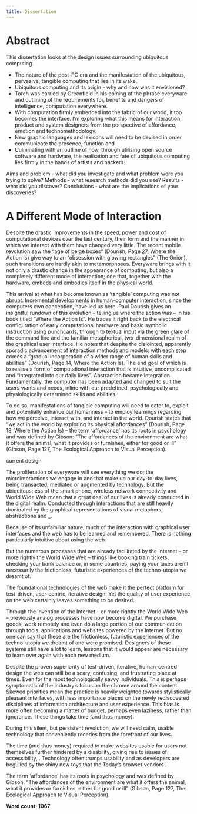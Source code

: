 ---title: Dissertation---
# Abstract

This dissertation looks at the design issues surrounding ubiquitous computing. 

- The nature of the post-PC era and the manifestation of the ubiquitous, pervasive, tangible computing that lies in its wake.
- Ubiquitous computing and its origin - why and how was it envisioned?
- Torch was carried by Greenfield in his coining of the phrase everyware and outlining of the requirements for, benefits and dangers of intelligence, computation everywhere.
- With computation firmly embedded into the fabric of our world, it too becomes the interface. I’m exploring what this means for interaction, product and system designers from the perspective of affordance, emotion and technomethodology.
- New graphic languages and lexicons will need to be devised in order communicate the presence, function and 
- Culminating with an outline of how, through utilising open source software and hardware, the realisation and fate of ubiquitous computing lies firmly in the hands of artists and hackers.

Aims and problem - what did you investigate and what problem were you trying to solve?
Methods - what research methods did you use?
Results - what did you discover?
Conclusions - what are the implications of your discoveries?# A Different Mode of Interaction

Despite the drastic improvements in the speed, power and cost of computational devices over the last century, their form and the manner in which we interact with them have changed very little. The recent mobile revolution saw the “age of beige boxes” (Dourish, Page 27, Where the Action Is) give way to an “obsession with glowing rectangles” (The Onion), such transitions are hardly akin to metamorphoses. Everyware brings with it not only a drastic change in the appearance of computing, but also a completely different mode of interaction; one that, together with the hardware, embeds and embodies itself in the physical world.

This arrival at what has become known as ‘tangible’ computing was not abrupt. Incremental developments in human-computer interaction, since the computers own conception, have led us here. Paul Dourish gives an insightful rundown of this evolution – telling us where the action was – in his book titled “Where the Action Is”. He traces it right back to the electrical configuration of early computational hardware and basic symbolic instruction using punchcards, through to textual input via the green glare of the command line and the familiar metaphorical, two-dimensional realm of the graphical user interface. He notes that despite the disjointed, apparently sporadic advancement of interaction methods and models; with each step comes a “gradual incorporation of a wider range of human skills and abilities” (Dourish, Page 14, Where the Action Is). The end goal of which is to realise a form of computational interaction that is intuitive, uncomplicated and “integrated into our daily lives”. Abstraction became integration. Fundamentally, the computer has been adapted and changed to suit the users wants and needs, inline with our predefined, psychologically and physiologically determined skills and abilities.

To do so, manifestations of tangible computing will need to cater to, exploit and potentially enhance our humanness – to employ learnings regarding how we perceive, interact with, and interact in the world. Dourish states that “we act in the world by exploring its physical affordances” (Dourish, Page 18, Where the Action Is) – the term ‘affordance’ has its roots in psychology and was defined by Gibson: “The affordances of the environment are what it offers the animal, what it provides or furnishes, either for good or ill” (Gibson, Page 127, The Ecological Approach to Visual Perception).current design

The proliferation of everyware will see everything we do; the microinteractions we engage in and that make up our day-to-day lives, being transacted, mediated or augmented by technology. But the ubiquitousness of the smart phone, wireless network connectivity and World Wide Web mean that a great deal of our lives is already conducted in the digital realm. Conducted through interactions that are still heavily dominated by the graphical representations of visual metaphors, abstractions and _.

Because of its unfamiliar nature, much of the interaction with graphical user interfaces and the web has to be learned and remembered. There is nothing particularly intuitive about using the web.

But the numerous processes that are already facilitated by the Internet – or more rightly the World Wide Web – things like booking train tickets, checking your bank balance or, in some countries, paying your taxes aren’t necessarily the frictionless, futuristic experiences of the techno-utopia we dreamt of.

The foundational technologies of the web make it the perfect platform for test-driven, user-centric, iterative design. Yet the quality of user experience on the web certainly leaves something to be desired.

Through the invention of the Internet – or more rightly the World Wide Web – previously analog processes have now become digital. We purchase goods, work remotely and even do a large portion of our communication through tools, applications and websites powered by the Internet. But no one can say that these are the frictionless, futuristic experiences of the techno-utopia we dreamt of and were promised. Designers of these systems still have a lot to learn, lessons that it would appear are necessary to learn over again with each new medium.

Despite the proven superiority of test-driven, iterative, human-centred design the web can still be a scary, confusing, and frustrating place at times. Even for the most technologically savvy individuals. This is perhaps symptomatic of the industry’s focus on the chrome around the content. Skewed priorities mean the practice is heavily weighted towards stylistically pleasant interfaces, with less importance placed on the newly rediscovered disciplines of information architecture and user experience. This bias is more often becoming a matter of budget, perhaps even laziness, rather than ignorance. These things take time (and thus money).

During this silent, but persistent revolution, we will need  calm, usable technology that conveniently recedes from the forefront of our lives.

The time (and thus money) required to make websites usable for users not themselves further hindered by a disability, giving rise to issues of accessibility, . Technology often trumps usability and as developers are beguiled by the shiny new toys that the Today’s browser vendors .

The term ‘affordance’ has its roots in psychology and was defined by Gibson: “The affordances of the environment are what it offers the animal, what it provides or furnishes, either for good or ill” (Gibson, Page 127, The Ecological Approach to Visual Perception).**Word count: 1067**
